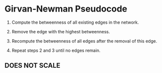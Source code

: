 # Girvan-Newman Pseudocode

1. Compute the betweenness of all existing edges in the network.

2. Remove the edge with the highest betweenness.

3. Recompute the betweenness of all edges after the removal of this edge.

4. Repeat steps 2 and 3 until no edges remain.

## DOES NOT SCALE